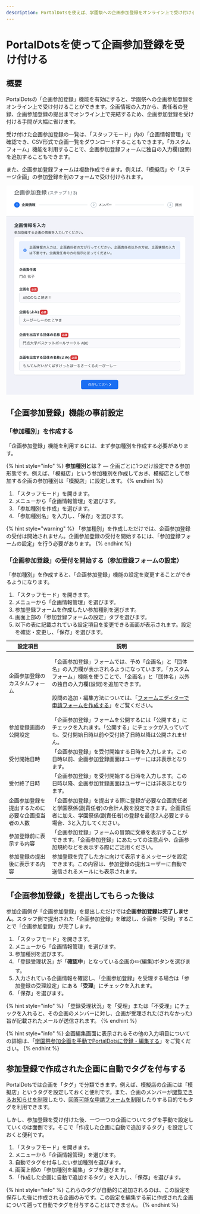 ```yaml
---
description: PortalDotsを使えば、学園祭への企画参加登録をオンライン上で受け付けることができます。
---
```


# PortalDotsを使って企画参加登録を受け付ける

## 概要 <a href="#gai-yao" id="gai-yao"></a>

PortalDotsの「企画参加登録」機能を有効にすると、学園祭への企画参加登録をオンライン上で受け付けることができます。企画情報の入力から、責任者の登録、企画参加登録の提出までオンライン上で完結するため、企画参加登録を受け付ける手間が大幅に省けます。

受け付けた企画参加登録の一覧は、「スタッフモード」内の「企画情報管理」で確認でき、CSV形式で企画一覧をダウンロードすることもできます。「カスタムフォーム」機能を利用することで、企画参加登録フォームに独自の入力欄(設問)を追加することもできます。

また、企画参加登録フォームは複数作成できます。例えば、「模擬店」や「ステージ企画」の参加登録を別のフォームで受け付けられます。

![企画参加登録フォーム](<../.gitbook/assets/image (11).png>)

## 「企画参加登録」機能の事前設定 <a href="#no" id="no"></a>

### 「参加種別」を作成する <a href="#wonisuru" id="wonisuru"></a>

「企画参加登録」機能を利用するには、まず参加種別を作成する必要があります。

{% hint style="info" %}
**参加種別とは？** — 企画ごとに1つだけ設定できる参加形態です。例えば、「模擬店」という参加種別を作成しておき、模擬店として参加する企画の参加種別は「模擬店」に設定します。
{% endhint %}

1. 「スタッフモード」を開きます。
2. メニューから「企画情報管理」を選びます。
3. 「参加種別を作成」を選びます。
4. 「参加種別名」を入力し、「保存」を選びます。

{% hint style="warning" %}
「参加種別」を作成しただけでは、企画参加登録の受付は開始されません。企画参加登録の受付を開始するには、「参加登録フォームの設定」を行う必要があります。
{% endhint %}

### 「企画参加登録」の受付を開始する（参加登録フォームの設定） <a href="#nowosuruno" id="nowosuruno"></a>

「参加種別」を作成すると、「企画参加登録」機能の設定を変更することができるようになります。

1. 「スタッフモード」を開きます。
2. メニューから「企画情報管理」を選びます。
3. 参加登録フォームを作成したい参加種別を選びます。
4. 画面上部の「参加登録フォームの設定」タブを選びます。
5. 以下の表に記載されている設定項目を変更できる画面が表示されます。設定を確認・変更し、「保存」を選びます。

| 設定項目                        | 説明                                                                                                                                                                                                         |
| --------------------------- | ---------------------------------------------------------------------------------------------------------------------------------------------------------------------------------------------------------- |
| 企画参加登録のカスタムフォーム             | <p>「企画参加登録」フォームでは、予め「企画名」と「団体名」の入力欄が表示されるようになっています。「カスタムフォーム」機能を使うことで、「企画名」と「団体名」以外の独自の入力欄(設問)を追加できます。<br><br>設問の追加・編集方法については、「<a href="../advanced/form-editor.md">フォームエディターで申請フォームを作成する</a>」をご覧ください。</p> |
| 参加登録画面の公開設定                 | 「企画参加登録」フォームを公開するには「公開する」にチェックを入れます。「公開する」にチェックが入っていても、受付開始日時以前や受付終了日時以降は公開されません。                                                                                                             |
| 受付開始日時                      | 「企画参加登録」を受付開始する日時を入力します。この日時以前、企画参加登録画面はユーザーには非表示となります。                                                                                                                                                    |
| 受付終了日時                      | 「企画参加登録」を受付開始する日時を入力します。この日時以降、企画参加登録画面はユーザーには非表示となります。                                                                                                                                                    |
| 企画参加登録を提出するために必要な企画担当者の人数 | 「企画参加登録」を提出する際に登録が必要な企画責任者と学園祭係(副責任者)の合計人数を設定できます。企画責任者に加え、学園祭係(副責任者)の登録を最低2人必要とする場合、3と入力してください。                                                                                                           |
| 参加登録前に表示する内容                | 「企画参加登録」フォームの冒頭に文章を表示することができます。「企画参加登録」にあたっての注意点や、企画参加規約などを表示する際にご活用ください。                                                                                                                                  |
| 参加登録の提出後に表示する内容                | 参加登録を完了した方に向けて表示するメッセージを設定できます。この内容は、参加登録の提出ユーザーに自動で送信されるメールにも表示されます。
                                                                                                                                  |

## 「企画参加登録」を提出してもらった後は <a href="#nore" id="nore"></a>

参加企画側が「企画参加登録」を提出しただけでは**企画参加登録は完了しません**。スタッフ側で提出された「企画参加登録」を確認し、企画を「受理」することで「企画参加登録」が完了します。

1. 「スタッフモード」を開きます。
2. メニューから「企画情報管理」を選びます。
3. 参加種別を選びます。
4. 「登録受理状況」が「**確認中**」となっている企画の✏️(編集)ボタンを選びます。
5. 入力されている企画情報を確認し、「企画参加登録」を受理する場合は「参加登録の受理設定」にある「**受理**」にチェックを入れます。
6. 「保存」を選びます。

{% hint style="info" %}
「登録受理状況」を「受理」または「不受理」にチェックを入れると、その企画のメンバーに対し、企画が受理された(されなかった)旨が記載されたメールが送信されます。
{% endhint %}

{% hint style="info" %}
企画編集画面に表示されるその他の入力項目についての詳細は、「[学園祭参加企画を手動でPortalDotsに登録・編集する](../advanced/manual-circle-registration.md#no)」をご覧ください。
{% endhint %}


## 参加登録で作成された企画に自動でタグを付与する <a href="#auto-tags" id="auto-tags"></a>

PortalDotsでは企画を「タグ」で分類できます。例えば、模擬店の企画には「模擬店」というタグを設定しておくと便利です。また、企画のメンバーが[閲覧できるお知らせを制限](../features/pages.md#orasewonayznitsuite)したり、[回答可能な申請フォームを制限](../features/forms.md#fmuhenayznitsuite)したりする目的でもタグを利用できます。

しかし、参加登録を受け付けた後、一つ一つの企画についてタグを手動で設定していくのは面倒です。そこで「作成した企画に自動で追加するタグ」を設定しておくと便利です。

1. 「スタッフモード」を開きます。
2. メニューから「企画情報管理」を選びます。
3. 自動でタグを付与したい参加種別を選びます。
4. 画面上部の「参加種別を編集」タブを選びます。
5. 「作成した企画に自動で追加するタグ」を入力し、「保存」を選びます。

{% hint style="info" %}
これらのタグが自動的に追加されるのは、この設定を保存した後に作成される企画のみです。この設定を編集する前に作成された企画について遡って自動でタグを付与することはできません。
{% endhint %}
